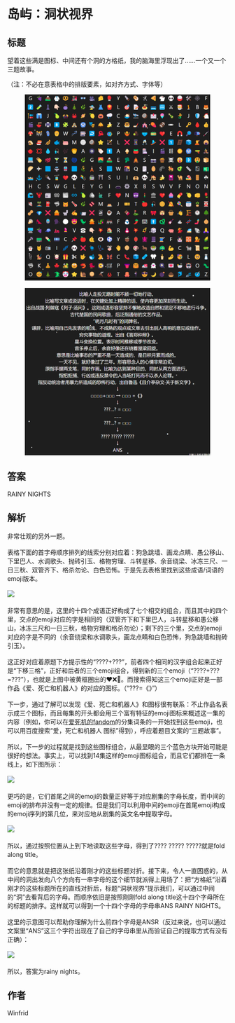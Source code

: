 # 岛屿：洞状视界

## 标题

望着这些满是图标、中间还有个洞的方格纸，我的脑海里浮现出了……一个又一个三题故事。

（注：不必在意表格中的排版要素，如对齐方式、字体等）

<figure><img src="../../../.gitbook/assets/image (62).png" alt=""><figcaption></figcaption></figure>

<figure><img src="../../../.gitbook/assets/image (63).png" alt=""><figcaption></figcaption></figure>

## 答案

RAINY NIGHTS

## 解析

非常壮观的另外一题。\
\
表格下面的首字母顺序排列的线索分别对应着：狗急跳墙、画龙点睛、愚公移山、下里巴人、水调歌头、抛砖引玉、格物穷理、斗转星移、余音绕梁、冰冻三尺、一日三秋、双管齐下、格杀勿论、白色恐怖。于是先去表格里找到这些成语/词语的emoji版本。\
\
![](https://statics.pku1.miaomiaomiao.com.cn/static/files/282023a921234bf7aaf5ab523daa8872.png)\
\
非常有意思的是，这里的十四个成语正好构成了七个相交的组合，而且其中的四个里，交点的emoji对应的字是相同的（双管齐下和下里巴人，斗转星移和愚公移山，冰冻三尺和一日三秋，格物穷理和格杀勿论）；剩下的三个里，交点的emoji对应的字是不同的（余音绕梁和水调歌头，画龙点睛和白色恐怖，狗急跳墙和抛砖引玉）。\
\
这正好对应着原题下方提示性的“????+???”，前者四个相同的汉字组合起来正好是“下移三格”，正好和后者的三个emoji组合，得到新的三个emoji（“????+???=???”），也就是上图中被黄框圈出的❤❌🤖。而搜索得知这三个emoji正好是一部作品《爱、死亡和机器人》的对应的图标。（“???=《》”）\
\
下一步，通过了解可以发现《爱、死亡和机器人》和图标很有联系：不止作品名表示成三个图标，而且每集的开头都会用三个富有特征的emoji图标来概述这一集的内容（例如，你可以在[爱死机的fandom](https://lovedeathrobots.fandom.com/wiki/LOVE\_DEATH\_%2B\_ROBOTS)的分集词条的一开始找到这些emoji，也可以用百度搜索“爱，死亡和机器人 图标”得到），呼应着题目文案的“三题故事”。\
\
所以，下一步的过程就是找到这些图标组合，从最显眼的三个蓝色方块开始可能是很好的想法。事实上，可以找到14集这样的emoji图标组合，而且它们都排在一条线上，如下图所示：\
\
![](https://statics.pku1.miaomiaomiao.com.cn/static/files/9cb583fff3674bbea2fde591ec2651ac.jpg)\
\
更巧的是，它们首尾之间的emoji的数量正好等于对应剧集的字母长度，而中间的emoji的排布并没有一定的规律。但是我们可以利用中间的emoji在首尾emoji构成的emoji序列的第几位，来对应地从剧集的英文名中提取字母。\
\
![](https://statics.pku1.miaomiaomiao.com.cn/static/files/7ae996dfcfea46dc8295cf843f9e53ea.png)\
\
所以，通过按照位置从上到下地读取这些字母，得到了???? ????? ?????就是fold along title。\
\
而它的意思就是把这张纸沿着刚才的这些标题对折。接下来，令人一直困惑的，从中间的洞出发向八个方向有一串字母的这个细节就派得上用场了：把“方格纸”沿着刚才的这些标题所在的直线对折后，标题“洞状视界”提示我们，可以通过中间的“洞”去看背后的字母。而顺序依旧是按照刚刚fold along title这十四个字母所在的标题的排序。这样就可以得到一个十四个字母的字母串ANS RAINY NIGHTS。\
\
这里的示意图可以帮助你理解为什么前四个字母是ANSR（反过来说，也可以通过文案里“ANS”这三个字符出现在了自己的字母串里从而验证自己的提取方式有没有正确）：\
\
![](https://statics.pku1.miaomiaomiao.com.cn/static/files/560fb2358b3f457aabb430dc24651aea.png)\
\
所以，答案为rainy nights。

## 作者

Winfrid

